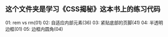 ## 这个文件夹是学习《CSS揭秘》这本书上的练习代码
01: rem vs rm(01)
02: 自适应内部元素(36)
03: 紧贴底部的页脚(41)
04: 半透明边框(01)
05: 边框内圆角(04)
